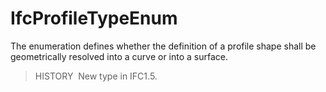 # IfcProfileTypeEnum

The enumeration defines whether the definition of a profile shape shall be geometrically resolved into a curve or into a surface.

> HISTORY&nbsp; New type in IFC1.5.
